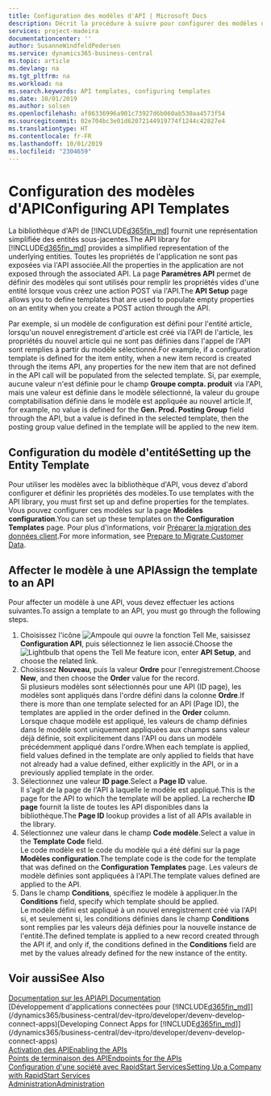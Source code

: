 ```yaml
---
title: Configuration des modèles d'API | Microsoft Docs
description: Décrit la procédure à suivre pour configurer des modèles d'API pour Dynamics 365 Business Central.
services: project-madeira
documentationcenter: ''
author: SusanneWindfeldPedersen
ms.service: dynamics365-business-central
ms.topic: article
ms.devlang: na
ms.tgt_pltfrm: na
ms.workload: na
ms.search.keywords: API templates, configuring templates
ms.date: 10/01/2019
ms.author: solsen
ms.openlocfilehash: af06336996a901c73927d6b060ab530aa4573f54
ms.sourcegitcommit: 02e704bc3e01d62072144919774f1244c42827e4
ms.translationtype: HT
ms.contentlocale: fr-FR
ms.lasthandoff: 10/01/2019
ms.locfileid: "2304659"
---
```

# <a name="configuring-api-templates"></a><span data-ttu-id="eddb8-103">Configuration des modèles d'API</span><span class="sxs-lookup"><span data-stu-id="eddb8-103">Configuring API Templates</span></span>
<span data-ttu-id="eddb8-104">La bibliothèque d'API de [!INCLUDE[d365fin_md](includes/d365fin_md.md)] fournit une représentation simplifiée des entités sous-jacentes.</span><span class="sxs-lookup"><span data-stu-id="eddb8-104">The API library for [!INCLUDE[d365fin_md](includes/d365fin_md.md)] provides a simplified representation of the underlying entities.</span></span> <span data-ttu-id="eddb8-105">Toutes les propriétés de l'application ne sont pas exposées via l'API associée.</span><span class="sxs-lookup"><span data-stu-id="eddb8-105">All the properties in the application are not exposed through the associated API.</span></span> <span data-ttu-id="eddb8-106">La page **Paramètres API** permet de définir des modèles qui sont utilisés pour remplir les propriétés vides d'une entité lorsque vous créez une action POST via l'API.</span><span class="sxs-lookup"><span data-stu-id="eddb8-106">The **API Setup** page allows you to define templates that are used to populate empty properties on an entity when you create a POST action through the API.</span></span> 

<span data-ttu-id="eddb8-107">Par exemple, si un modèle de configuration est défini pour l'entité article, lorsqu'un nouvel enregistrement d'article est créé via l'API de l'article, les propriétés du nouvel article qui ne sont pas définies dans l'appel de l'API sont remplies à partir du modèle sélectionné.</span><span class="sxs-lookup"><span data-stu-id="eddb8-107">For example, if a configuration template is defined for the item entity, when a new item record is created through the items API, any properties for the new item that are not defined in the API call will be populated from the selected template.</span></span> <span data-ttu-id="eddb8-108">Si, par exemple, aucune valeur n'est définie pour le champ **Groupe compta. produit** via l'API, mais une valeur est définie dans le modèle sélectionné, la valeur du groupe comptabilisation définie dans le modèle est appliquée au nouvel article.</span><span class="sxs-lookup"><span data-stu-id="eddb8-108">If, for example, no value is defined for the **Gen. Prod. Posting Group** field through the API, but a value is defined in the selected template, then the posting group value defined in the template will be applied to the new item.</span></span> 

## <a name="setting-up-the-entity-template"></a><span data-ttu-id="eddb8-109">Configuration du modèle d'entité</span><span class="sxs-lookup"><span data-stu-id="eddb8-109">Setting up the Entity Template</span></span>
<span data-ttu-id="eddb8-110">Pour utiliser les modèles avec la bibliothèque d'API, vous devez d'abord configurer et définir les propriétés des modèles.</span><span class="sxs-lookup"><span data-stu-id="eddb8-110">To use templates with the API library, you must first set up and define properties for the templates.</span></span> <span data-ttu-id="eddb8-111">Vous pouvez configurer ces modèles sur la page **Modèles configuration**.</span><span class="sxs-lookup"><span data-stu-id="eddb8-111">You can set up these templates on the **Configuration Templates** page.</span></span> <span data-ttu-id="eddb8-112">Pour plus d'informations, voir [Préparer la migration des données client](admin-use-templates-to-prepare-customer-data-for-migration.md).</span><span class="sxs-lookup"><span data-stu-id="eddb8-112">For more information, see [Prepare to Migrate Customer Data](admin-use-templates-to-prepare-customer-data-for-migration.md).</span></span> 

## <a name="assign-the-template-to-an-api"></a><span data-ttu-id="eddb8-113">Affecter le modèle à une API</span><span class="sxs-lookup"><span data-stu-id="eddb8-113">Assign the template to an API</span></span>

<span data-ttu-id="eddb8-114">Pour affecter un modèle à une API, vous devez effectuer les actions suivantes.</span><span class="sxs-lookup"><span data-stu-id="eddb8-114">To assign a template to an API, you must go through the following steps.</span></span>

1. <span data-ttu-id="eddb8-115">Choisissez l'icône ![Ampoule qui ouvre la fonction Tell Me](media/ui-search/search_small.png "Dites-moi ce que vous voulez faire"), saisissez **Configuration API**, puis sélectionnez le lien associé.</span><span class="sxs-lookup"><span data-stu-id="eddb8-115">Choose the ![Lightbulb that opens the Tell Me feature](media/ui-search/search_small.png "Tell me what you want to do") icon, enter **API Setup**, and choose the related link.</span></span>
2. <span data-ttu-id="eddb8-116">Choisissez **Nouveau**, puis la valeur **Ordre** pour l'enregistrement.</span><span class="sxs-lookup"><span data-stu-id="eddb8-116">Choose **New**, and then choose the **Order** value for the record.</span></span>  
<span data-ttu-id="eddb8-117">Si plusieurs modèles sont sélectionnés pour une API (ID page), les modèles sont appliqués dans l'ordre défini dans la colonne **Ordre**.</span><span class="sxs-lookup"><span data-stu-id="eddb8-117">If there is more than one template selected for an API (Page ID), the templates are applied in the order defined in the **Order** column.</span></span>   
<span data-ttu-id="eddb8-118">Lorsque chaque modèle est appliqué, les valeurs de champ définies dans le modèle sont uniquement appliquées aux champs sans valeur déjà définie, soit explicitement dans l'API ou dans un modèle précédemment appliqué dans l'ordre.</span><span class="sxs-lookup"><span data-stu-id="eddb8-118">When each template is applied, field values defined in the template are only applied to fields that have not already had a value defined, either explicitly in the API, or in a previously applied template in the order.</span></span> 
3. <span data-ttu-id="eddb8-119">Sélectionnez une valeur **ID page**.</span><span class="sxs-lookup"><span data-stu-id="eddb8-119">Select a **Page ID** value.</span></span>  
<span data-ttu-id="eddb8-120">Il s'agit de la page de l'API à laquelle le modèle est appliqué.</span><span class="sxs-lookup"><span data-stu-id="eddb8-120">This is the page for the API to which the template will be applied.</span></span> <span data-ttu-id="eddb8-121">La recherche **ID page** fournit la liste de toutes les API disponibles dans la bibliothèque.</span><span class="sxs-lookup"><span data-stu-id="eddb8-121">The **Page ID** lookup provides a list of all APIs available in the library.</span></span>
4. <span data-ttu-id="eddb8-122">Sélectionnez une valeur dans le champ **Code modèle**.</span><span class="sxs-lookup"><span data-stu-id="eddb8-122">Select a value in the **Template Code** field.</span></span>  
<span data-ttu-id="eddb8-123">Le code modèle est le code du modèle qui a été défini sur la page **Modèles configuration**.</span><span class="sxs-lookup"><span data-stu-id="eddb8-123">The template code is the code for the template that was defined on the **Configuration Templates** page.</span></span> <span data-ttu-id="eddb8-124">Les valeurs de modèle définies sont appliquées à l'API.</span><span class="sxs-lookup"><span data-stu-id="eddb8-124">The template values defined are applied to the API.</span></span> 
5. <span data-ttu-id="eddb8-125">Dans le champ **Conditions**, spécifiez le modèle à appliquer.</span><span class="sxs-lookup"><span data-stu-id="eddb8-125">In the **Conditions** field, specify which template should be applied.</span></span>  
<span data-ttu-id="eddb8-126">Le modèle défini est appliqué à un nouvel enregistrement créé via l'API si, et seulement si, les conditions définies dans le champ **Conditions** sont remplies par les valeurs déjà définies pour la nouvelle instance de l'entité.</span><span class="sxs-lookup"><span data-stu-id="eddb8-126">The defined template is applied to a new record created through the API if, and only if, the conditions defined in the **Conditions** field are met by the values already defined for the new instance of the entity.</span></span>

## <a name="see-also"></a><span data-ttu-id="eddb8-127">Voir aussi</span><span class="sxs-lookup"><span data-stu-id="eddb8-127">See Also</span></span>
[<span data-ttu-id="eddb8-128">Documentation sur les API</span><span class="sxs-lookup"><span data-stu-id="eddb8-128">API Documentation</span></span>](/dynamics-nav/fin-graph)  
<span data-ttu-id="eddb8-129">[Développement d'applications connectées pour [!INCLUDE[d365fin_md](includes/d365fin_md.md)]](/dynamics365/business-central/dev-itpro/developer/devenv-develop-connect-apps)</span><span class="sxs-lookup"><span data-stu-id="eddb8-129">[Developing Connect Apps for [!INCLUDE[d365fin_md](includes/d365fin_md.md)]](/dynamics365/business-central/dev-itpro/developer/devenv-develop-connect-apps)</span></span>  
[<span data-ttu-id="eddb8-130">Activation des API</span><span class="sxs-lookup"><span data-stu-id="eddb8-130">Enabling the APIs</span></span>](/dynamics-nav/enabling-apis-for-dynamics-nav)  
[<span data-ttu-id="eddb8-131">Points de terminaison des API</span><span class="sxs-lookup"><span data-stu-id="eddb8-131">Endpoints for the APIs</span></span>](/dynamics-nav/endpoints-apis-for-dynamics)  
[<span data-ttu-id="eddb8-132">Configuration d'une société avec RapidStart Services</span><span class="sxs-lookup"><span data-stu-id="eddb8-132">Setting Up a Company with RapidStart Services</span></span>](admin-set-up-a-company-with-rapidstart.md)  
[<span data-ttu-id="eddb8-133">Administration</span><span class="sxs-lookup"><span data-stu-id="eddb8-133">Administration</span></span>](admin-setup-and-administration.md)